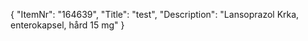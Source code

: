 {
  "ItemNr": "164639",
  "Title": "test",
  "Description": "Lansoprazol Krka, enterokapsel, hård 15 mg"
}